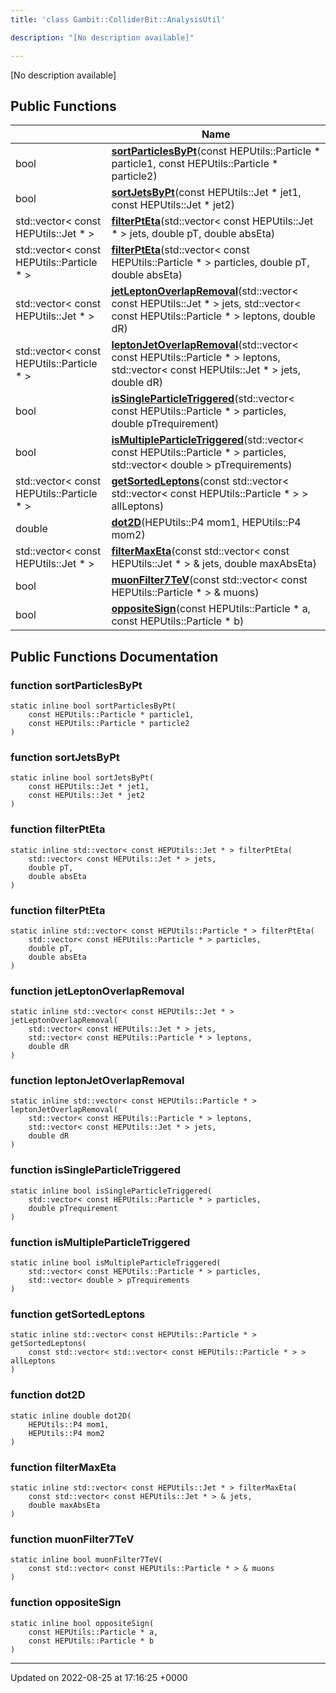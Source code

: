```yaml
---
title: 'class Gambit::ColliderBit::AnalysisUtil'

description: "[No description available]"

---
```









[No description available]

## Public Functions

|                | Name           |
| -------------- | -------------- |
| bool | **[sortParticlesByPt](/documentation/code/classes/classgambit_1_1colliderbit_1_1analysisutil/#function-sortparticlesbypt)**(const HEPUtils::Particle * particle1, const HEPUtils::Particle * particle2) |
| bool | **[sortJetsByPt](/documentation/code/classes/classgambit_1_1colliderbit_1_1analysisutil/#function-sortjetsbypt)**(const HEPUtils::Jet * jet1, const HEPUtils::Jet * jet2) |
| std::vector< const HEPUtils::Jet * > | **[filterPtEta](/documentation/code/classes/classgambit_1_1colliderbit_1_1analysisutil/#function-filterpteta)**(std::vector< const HEPUtils::Jet * > jets, double pT, double absEta) |
| std::vector< const HEPUtils::Particle * > | **[filterPtEta](/documentation/code/classes/classgambit_1_1colliderbit_1_1analysisutil/#function-filterpteta)**(std::vector< const HEPUtils::Particle * > particles, double pT, double absEta) |
| std::vector< const HEPUtils::Jet * > | **[jetLeptonOverlapRemoval](/documentation/code/classes/classgambit_1_1colliderbit_1_1analysisutil/#function-jetleptonoverlapremoval)**(std::vector< const HEPUtils::Jet * > jets, std::vector< const HEPUtils::Particle * > leptons, double dR) |
| std::vector< const HEPUtils::Particle * > | **[leptonJetOverlapRemoval](/documentation/code/classes/classgambit_1_1colliderbit_1_1analysisutil/#function-leptonjetoverlapremoval)**(std::vector< const HEPUtils::Particle * > leptons, std::vector< const HEPUtils::Jet * > jets, double dR) |
| bool | **[isSingleParticleTriggered](/documentation/code/classes/classgambit_1_1colliderbit_1_1analysisutil/#function-issingleparticletriggered)**(std::vector< const HEPUtils::Particle * > particles, double pTrequirement) |
| bool | **[isMultipleParticleTriggered](/documentation/code/classes/classgambit_1_1colliderbit_1_1analysisutil/#function-ismultipleparticletriggered)**(std::vector< const HEPUtils::Particle * > particles, std::vector< double > pTrequirements) |
| std::vector< const HEPUtils::Particle * > | **[getSortedLeptons](/documentation/code/classes/classgambit_1_1colliderbit_1_1analysisutil/#function-getsortedleptons)**(const std::vector< std::vector< const HEPUtils::Particle * > > allLeptons) |
| double | **[dot2D](/documentation/code/classes/classgambit_1_1colliderbit_1_1analysisutil/#function-dot2d)**(HEPUtils::P4 mom1, HEPUtils::P4 mom2) |
| std::vector< const HEPUtils::Jet * > | **[filterMaxEta](/documentation/code/classes/classgambit_1_1colliderbit_1_1analysisutil/#function-filtermaxeta)**(const std::vector< const HEPUtils::Jet * > & jets, double maxAbsEta) |
| bool | **[muonFilter7TeV](/documentation/code/classes/classgambit_1_1colliderbit_1_1analysisutil/#function-muonfilter7tev)**(const std::vector< const HEPUtils::Particle * > & muons) |
| bool | **[oppositeSign](/documentation/code/classes/classgambit_1_1colliderbit_1_1analysisutil/#function-oppositesign)**(const HEPUtils::Particle * a, const HEPUtils::Particle * b) |

## Public Functions Documentation

### function sortParticlesByPt

```
static inline bool sortParticlesByPt(
    const HEPUtils::Particle * particle1,
    const HEPUtils::Particle * particle2
)
```


### function sortJetsByPt

```
static inline bool sortJetsByPt(
    const HEPUtils::Jet * jet1,
    const HEPUtils::Jet * jet2
)
```


### function filterPtEta

```
static inline std::vector< const HEPUtils::Jet * > filterPtEta(
    std::vector< const HEPUtils::Jet * > jets,
    double pT,
    double absEta
)
```


### function filterPtEta

```
static inline std::vector< const HEPUtils::Particle * > filterPtEta(
    std::vector< const HEPUtils::Particle * > particles,
    double pT,
    double absEta
)
```


### function jetLeptonOverlapRemoval

```
static inline std::vector< const HEPUtils::Jet * > jetLeptonOverlapRemoval(
    std::vector< const HEPUtils::Jet * > jets,
    std::vector< const HEPUtils::Particle * > leptons,
    double dR
)
```


### function leptonJetOverlapRemoval

```
static inline std::vector< const HEPUtils::Particle * > leptonJetOverlapRemoval(
    std::vector< const HEPUtils::Particle * > leptons,
    std::vector< const HEPUtils::Jet * > jets,
    double dR
)
```


### function isSingleParticleTriggered

```
static inline bool isSingleParticleTriggered(
    std::vector< const HEPUtils::Particle * > particles,
    double pTrequirement
)
```


### function isMultipleParticleTriggered

```
static inline bool isMultipleParticleTriggered(
    std::vector< const HEPUtils::Particle * > particles,
    std::vector< double > pTrequirements
)
```


### function getSortedLeptons

```
static inline std::vector< const HEPUtils::Particle * > getSortedLeptons(
    const std::vector< std::vector< const HEPUtils::Particle * > > allLeptons
)
```


### function dot2D

```
static inline double dot2D(
    HEPUtils::P4 mom1,
    HEPUtils::P4 mom2
)
```


### function filterMaxEta

```
static inline std::vector< const HEPUtils::Jet * > filterMaxEta(
    const std::vector< const HEPUtils::Jet * > & jets,
    double maxAbsEta
)
```


### function muonFilter7TeV

```
static inline bool muonFilter7TeV(
    const std::vector< const HEPUtils::Particle * > & muons
)
```


### function oppositeSign

```
static inline bool oppositeSign(
    const HEPUtils::Particle * a,
    const HEPUtils::Particle * b
)
```


-------------------------------

Updated on 2022-08-25 at 17:16:25 +0000